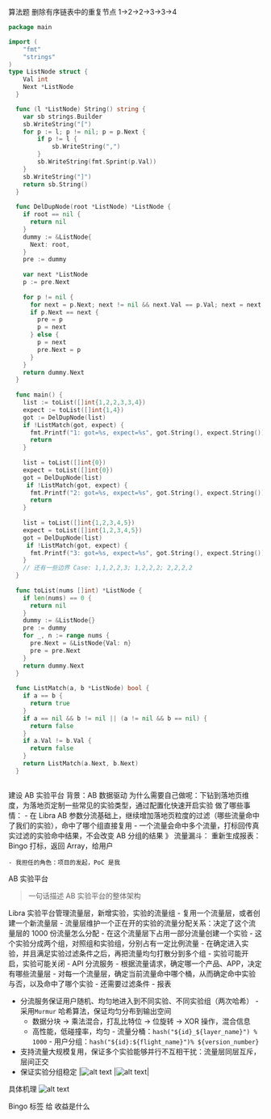 
算法题 删除有序链表中的重复节点
1->2->2->3->3->4
```go
package main

import (
	"fmt"
	"strings"
)
type ListNode struct {
	Val int
	Next *ListNode
  }

  func (l *ListNode) String() string {
	var sb strings.Builder
	sb.WriteString("[")
	for p := l; p != nil; p = p.Next {
		if p != l {
			sb.WriteString(",")
		}
		sb.WriteString(fmt.Sprint(p.Val))
	}
	sb.WriteString("]")
	return sb.String()
  }
  
  func DelDupNode(root *ListNode) *ListNode {
	if root == nil {
	  return nil
	}
	dummy := &ListNode{
	  Next: root,
	}
	pre := dummy
	
	var next *ListNode
	p := pre.Next
  
	for p != nil {
	  for next = p.Next; next != nil && next.Val == p.Val; next = next.Next {}
	  if p.Next == next {
		pre = p
		p = next
	  } else {
		p = next
		pre.Next = p
	  }
	}
	return dummy.Next
  }
  
  func main() {
	list := toList([]int{1,2,2,3,3,4}) 
	expect := toList([]int{1,4})
	got := DelDupNode(list)
	if !ListMatch(got, expect) {
	  fmt.Printf("1: got=%s, expect=%s", got.String(), expect.String())
	  return 
	}
	
	list = toList([]int{0})
	expect = toList([]int{0})
	got = DelDupNode(list)
	 if !ListMatch(got, expect) {
	  fmt.Printf("2: got=%s, expect=%s", got.String(), expect.String())
	  return 
	}
  
	list = toList([]int{1,2,3,4,5})
	expect = toList([]int{1,2,3,4,5})
	got = DelDupNode(list)
	 if !ListMatch(got, expect) {
	  fmt.Printf("3: got=%s, expect=%s", got.String(), expect.String())
	}
    // 还有一些边界 Case: 1,1,2,2,3; 1,2,2,2; 2,2,2,2
  }
  
  func toList(nums []int) *ListNode {
	if len(nums) == 0 {
	  return nil
	}
	dummy := &ListNode{}
	pre := dummy
	for _, n := range nums {
	  pre.Next = &ListNode{Val: n}
	  pre = pre.Next
	}
	return dummy.Next
  }
  
  func ListMatch(a, b *ListNode) bool {
	if a == b {
	  return true
	}
	if a == nil && b != nil || (a != nil && b == nil) {
	  return false
	}
	if a.Val != b.Val {
	  return false
	}
	return ListMatch(a.Next, b.Next)
  }
  
```

建设 AB 实验平台
背景：AB 数据驱动
为什么需要自己做呢：下钻到落地页维度，为落地页定制一些常见的实验类型，通过配置化快速开启实验
做了哪些事情：
    - 在 Libra AB 参数分流基础上，继续增加落地页粒度的过滤（哪些流量命中了我们的实验），命中了哪个组直接复用
    - 一个流量会命中多个流量，打标回传真实过滤的实验命中结果，不会改变 AB 分组的结果
        》 流量漏斗：
        重新生成报表：Bingo 打标，返回 Array，给用户

    - 我担任的角色：项目的发起，PoC 是我

AB 实验平台
> 一句话描述 AB 实验平台的整体架构


Libra 实验平台管理流量层，新增实验，实验的流量组
    - 复用一个流量层，或者创建一个新流量层
        - 流量层维护一个正在开的实验的流量分配关系：决定了这个流量层的 1000 份流量怎么分配
    - 在这个流量层下占用一部分流量创建一个实验
    - 这个实验分成两个组，对照组和实验组，分别占有一定比例流量
        - 在确定进入实验，并且满足实验过滤条件之后，再把流量均匀打散分到多个组
    - 实验可能开启，实验可能关闭
        - 
API 分流服务
    - 根据流量请求，确定哪一个产品、APP，决定有哪些流量层
    - 对每一个流量层，确定当前流量命中哪个桶，从而确定命中实验与否，以及命中了哪个实验
    - 还需要过滤条件
    - 
报表

   - 分流服务保证用户随机、均匀地进入到不同实验、不同实验组（两次哈希）
    - 采用`Murmur` 哈希算法，保证均匀分布到输出空间
        - 数据分块 -> 乘法混合，打乱比特位 -> 位旋转 -> XOR 操作，混合信息
        - 高性能，低碰撞率，均匀
    - 流量分桶：`hash("${id}_${layer_name}") % 1000`
    - 用户分组：`hash("${id}:${flight_name}")% ${version_number}`
   - 支持流量大规模复用，保证多个实验能够并行不互相干扰：流量层同层互斥，层间正交
   - 保证实验分组稳定
   |![alt text](image.png) |![alt text](image-1.png)|
   
具体机理
![alt text](image-2.png)

Bingo 标签
给
收益是什么

